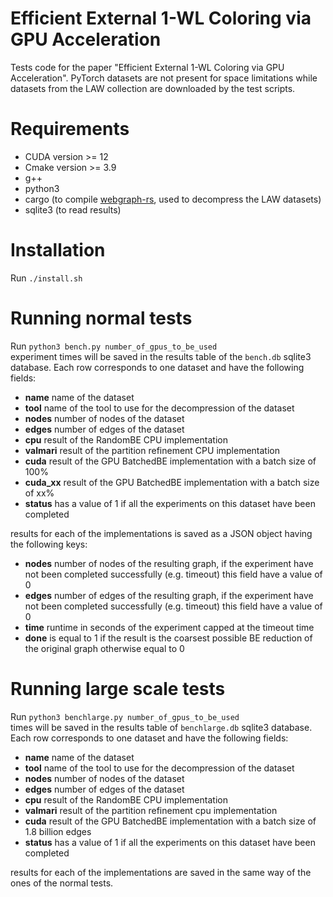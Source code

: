 # Efficient External 1-WL Coloring via GPU Acceleration
Tests code for the paper "Efficient External 1-WL Coloring via GPU Acceleration". PyTorch datasets are not present for space limitations while datasets from the LAW collection are downloaded by the test scripts.

# Requirements
- CUDA version >= 12
- Cmake version >= 3.9
- g++
- python3
- cargo (to compile [webgraph-rs](https://github.com/vigna/webgraph-rs), used to decompress the LAW datasets)
- sqlite3 (to read results)
  
# Installation
Run 
`./install.sh`
# Running normal tests
Run `python3 bench.py number_of_gpus_to_be_used`  
experiment times will be saved in the results table of the `bench.db` sqlite3 database. Each row corresponds to one dataset and have the following fields:

- **name** name of the dataset
- **tool** name of the tool to use for the decompression of the dataset
- **nodes** number of nodes of the dataset
- **edges** number of edges of the dataset
- **cpu** result of the RandomBE CPU implementation
- **valmari** result of the partition refinement CPU implementation
- **cuda** result of the GPU BatchedBE implementation with a batch size of 100%
- **cuda_xx** result of the GPU BatchedBE implementation with a batch size of xx%
- **status** has a value of 1 if all the experiments on this dataset have been completed

results for each of the implementations is saved as a JSON object having the following keys:

- **nodes** number of nodes of the resulting graph, if the experiment have not been completed successfully (e.g. timeout) this field have a value of 0
- **edges** number of edges of the resulting graph, if the experiment have not been completed successfully (e.g. timeout) this field have a value of 0
- **time** runtime in seconds of the experiment capped at the timeout time
- **done** is equal to 1 if the result is the coarsest possible BE reduction of the original graph otherwise equal to 0
  
# Running large scale tests
Run `python3 benchlarge.py number_of_gpus_to_be_used`  
times will be saved in the results table of `benchlarge.db` sqlite3 database. Each row corresponds to one dataset and have the following fields:

- **name** name of the dataset
- **tool** name of the tool to use for the decompression of the dataset
- **nodes** number of nodes of the dataset
- **edges** number of edges of the dataset
- **cpu** result of the RandomBE CPU implementation
- **valmari** result of the partition refinement cpu implementation
- **cuda** result of the GPU BatchedBE implementation with a batch size of 1.8 billion edges
- **status** has a value of 1 if all the experiments on this dataset have been completed

results for each of the implementations are saved in the same way of the ones of the normal tests.
